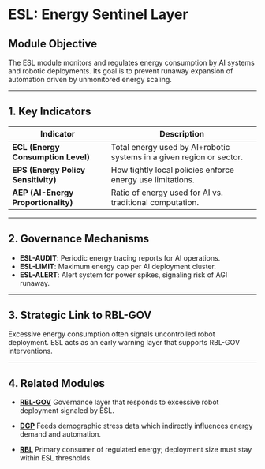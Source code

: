 # ESL: Energy Sentinel Layer

## Module Objective
The ESL module monitors and regulates energy consumption by AI systems and robotic deployments.
Its goal is to prevent runaway expansion of automation driven by unmonitored energy scaling.

---

## 1. Key Indicators

| Indicator | Description |
|----------|-------------|
| **ECL (Energy Consumption Level)** | Total energy used by AI+robotic systems in a given region or sector. |
| **EPS (Energy Policy Sensitivity)** | How tightly local policies enforce energy use limitations. |
| **AEP (AI-Energy Proportionality)** | Ratio of energy used for AI vs. traditional computation. |

---

## 2. Governance Mechanisms

- **ESL-AUDIT**: Periodic energy tracing reports for AI operations.
- **ESL-LIMIT**: Maximum energy cap per AI deployment cluster.
- **ESL-ALERT**: Alert system for power spikes, signaling risk of AGI runaway.

---

## 3. Strategic Link to RBL-GOV
Excessive energy consumption often signals uncontrolled robot deployment.
ESL acts as an early warning layer that supports RBL-GOV interventions.

---

## 4. Related Modules

- [**RBL-GOV**](RBL-GOV.md)
Governance layer that responds to excessive robot deployment signaled by ESL.

- [**DGP**](DGP.md)
Feeds demographic stress data which indirectly influences energy demand and automation.

- [**RBL**](RBL.md)
Primary consumer of regulated energy; deployment size must stay within ESL thresholds.
